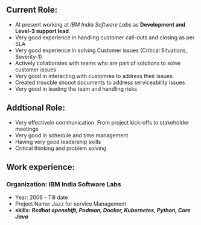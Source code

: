 ## Current Role:
- At present working at _IBM India Software Labs_ as **Development and Level-3 support lead**. 
- Very good experience in handling customer call-outs and closing as per SLA
- Very good experience in solving Customer issues (Critical Situations, Severity-1)
- Actively collaborates with teams who are part of solutions to solve customer issues
- Very good in interacting with customres to address their issues. 
- Created troucble shooot documents to address serviceability issues
- Very good in leading the team and handling risks

## Addtional Role:
- Very effectivein communication. From project kick-offs to stakeholder meetings
- Very good in schedule and time management
- Having very good leadership skills
- Critical thinking and problem solving

## Work experience:
### Organization: IBM India Software Labs
-  Year: 2006 - Till date
-  Project Name: Jazz for service Management
-  **skills:** **_Redhat openshift, Podman, Docker, Kubernetes, Python, Core Java_**
